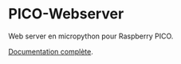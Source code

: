 # PICO-Webserver

Web server en micropython pour Raspberry PICO. 

[Documentation complète](https://papsdroidfr.github.io/dev/PICO-Web-Server/).
